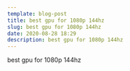 ```yaml
---
template: blog-post
title: best gpu for 1080p 144hz
slug: best gpu for 1080p 144hz
date: 2020-08-28 18:29
description: best gpu for 1080p 144hz
---
```

best gpu for 1080p 144hz